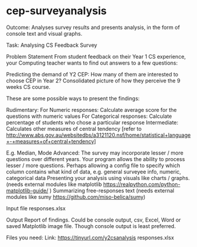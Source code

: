 # cep-surveyanalysis
Outcome:
Analyses survey results and presents analysis, in the form of console text and visual graphs.

Task:
Analysing CS Feedback Survey

Problem Statement
From student feedback on their Year 1 CS experience, your Computing teacher wants to find out answers to a few questions:

Predicting the demand of Y2 CEP: How many of them are interested to choose CEP in Year 2?
Consolidated picture of how they perceive the 9 weeks CS course.

These are some possible ways to present the findings:

Rudimentary:
For Numeric responses: 
Calculate average score for the questions with numeric values
For Categorical responses: 
Calculate percentage of students who chose a particular response
Intermediate:
Calculates other measures of central tendency [refer to http://www.abs.gov.au/websitedbs/a3121120.nsf/home/statistical+language+-+measures+of+central+tendency] 

E.g. Median, Mode
Advanced: 
The survey may incorporate lesser / more questions over different years. Your program allows the ability to process lesser / more questions. Perhaps allowing a config file to specify which column contains what kind of data, e.g. general surveyee info, numeric, categorical data
Presenting your analysis using visuals like charts / graphs. (needs external modules like matplotlib https://realpython.com/python-matplotlib-guide/ ) 
Summarizing free-responses text (needs external modules like sumy https://github.com/miso-belica/sumy) 

Input file
responses.xlsx

Output
Report of findings. 
Could be console output, csv, Excel, Word or  saved Matplotlib image file. Though console output is least preferred. 

Files you need:
Link: https://tinyurl.com/y2csanalysis 
responses.xlsx
